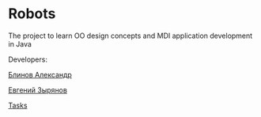 # Robots
The project to learn OO design concepts and MDI application development in Java

Developers:

[Блинов Александр](https://github.com/aiteron)

[Евгений Зырянов](https://github.com/finkrer)

[Tasks](https://docs.google.com/spreadsheets/d/1UABhzKyt48trYKcDvYh4EwQoxydsZL4-lZ3iQJzIJ1o)